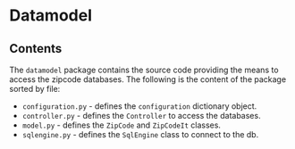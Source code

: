 # Datamodel

## Contents
The `datamodel` package contains the source code providing the means
to access the zipcode databases. The following is the content of the
package sorted by file:

* `configuration.py` - defines the `configuration` dictionary object.
* `controller.py` - defines the `Controller` to access the databases.
* `model.py` - defines the `ZipCode` and `ZipCodeIt` classes.
* `sqlengine.py` - defines the `SqlEngine` class to connect to the db.
